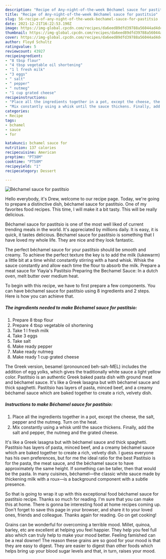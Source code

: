 ```yaml
---
description: "Recipe of Any-night-of-the-week Béchamel sauce for pastitsio"
title: "Recipe of Any-night-of-the-week Béchamel sauce for pastitsio"
slug: 56-recipe-of-any-night-of-the-week-bechamel-sauce-for-pastitsio
date: 2021-12-21T16:22:53.190Z
image: https://img-global.cpcdn.com/recipes/da6eed89dfd39788a56044ad4dc93571/751x532cq70/bechamel-sauce-for-pastitsio-recipe-main-photo.jpg
thumbnail: https://img-global.cpcdn.com/recipes/da6eed89dfd39788a56044ad4dc93571/751x532cq70/bechamel-sauce-for-pastitsio-recipe-main-photo.jpg
cover: https://img-global.cpcdn.com/recipes/da6eed89dfd39788a56044ad4dc93571/751x532cq70/bechamel-sauce-for-pastitsio-recipe-main-photo.jpg
author: Floyd Schultz
ratingvalue: 5
reviewcount: 43927
recipeingredient:
- "8 tbsp flour"
- "4 tbsp vegetable oil shortening"
- "1 l fresh milk"
- "3 eggs"
- " salt"
- " pepper"
- " nutmeg"
- "1 cup grated cheese"
recipeinstructions:
- "Place all the ingredients together in a pot, except the cheese, the salt, pepper and the nutmeg. Turn on the heat."
- "Mix constantly using a whisk until the sauce thickens. Finally, add the salt and pepper, the nutmeg and the grated cheese."
categories:
- Recipe
tags:
- bchamel
- sauce
- for

katakunci: bchamel sauce for 
nutrition: 137 calories
recipecuisine: American
preptime: "PT38M"
cooktime: "PT58M"
recipeyield: "1"
recipecategory: Dessert

---
```



![Béchamel sauce for pastitsio](https://img-global.cpcdn.com/recipes/da6eed89dfd39788a56044ad4dc93571/751x532cq70/bechamel-sauce-for-pastitsio-recipe-main-photo.jpg)

Hello everybody, it's Drew, welcome to our recipe page. Today, we're going to prepare a distinctive dish, béchamel sauce for pastitsio. One of my favorites food recipes. This time, I will make it a bit tasty. This will be really delicious.

Béchamel sauce for pastitsio is one of the most well liked of current trending meals in the world. It's appreciated by millions daily. It is easy, it is quick, it tastes delicious. Béchamel sauce for pastitsio is something that I have loved my whole life. They are nice and they look fantastic.

The perfect béchamel sauce for your pastitsio should be smooth and creamy. To achieve the perfect texture the key is to add the milk (lukewarm) a little bit at a time whilst constantly stirring with a hand whisk. Whisk the sauce constantly and allow each time the flour to absorb the milk. Prepare a meat sauce for Yiayia&#39;s Pastitsio Preparing the Bechamel Sauce: In a dutch oven, melt butter over medium heat.


To begin with this recipe, we have to first prepare a few components. You can have béchamel sauce for pastitsio using 8 ingredients and 2 steps. Here is how you can achieve that.

<!--inarticleads1-->

##### The ingredients needed to make Béchamel sauce for pastitsio:

1. Prepare 8 tbsp flour
1. Prepare 4 tbsp vegetable oil shortening
1. Take 1 l fresh milk
1. Take 3 eggs
1. Take  salt
1. Make ready  pepper
1. Make ready  nutmeg
1. Make ready 1 cup grated cheese


The Greek version, besamel (pronounced beh-sah-MEL) includes the addition of egg yolks, which gives the traditionally white sauce a light yellow color. Pastitsio is an authentic Greek baked pasta dish with ground meat and béchamel sauce. It&#39;s like a Greek lasagna but with béchamel sauce and thick spaghetti. Pastitsio has layers of pasta, minced beef, and a creamy béchamel sauce which are baked together to create a rich, velvety dish. 

<!--inarticleads2-->

##### Instructions to make Béchamel sauce for pastitsio:

1. Place all the ingredients together in a pot, except the cheese, the salt, pepper and the nutmeg. Turn on the heat.
1. Mix constantly using a whisk until the sauce thickens. Finally, add the salt and pepper, the nutmeg and the grated cheese.


It&#39;s like a Greek lasagna but with béchamel sauce and thick spaghetti. Pastitsio has layers of pasta, minced beef, and a creamy béchamel sauce which are baked together to create a rich, velvety dish. I guess everyone has his own preferences, but for me the ideal ratio for the best Pastitsio is for the pasta, the meat sauce, and the béchamel sauce to have approximately the same height. If something can be taller, then that would be the pasta. In many cuisines, béchamel—the classic white sauce made by thickening milk with a roux—is a background component with a subtle presence. 

So that is going to wrap it up with this exceptional food béchamel sauce for pastitsio recipe. Thanks so much for reading. I'm sure that you can make this at home. There is gonna be interesting food at home recipes coming up. Don't forget to save this page in your browser, and share it to your loved ones, friends and colleague. Thanks again for reading. Go on get cooking!

Grains can be wonderful for overcoming a terrible mood. Millet, quinoa, barley, etc are excellent at helping you feel happier. They help you feel full also which can truly help to make your mood better. Feeling famished can be a real downer! The reason these grains are so good for your mood is that they are easy to digest. They are easier to digest than other foods which helps bring up your blood sugar levels and that, in turn, raises your mood.
